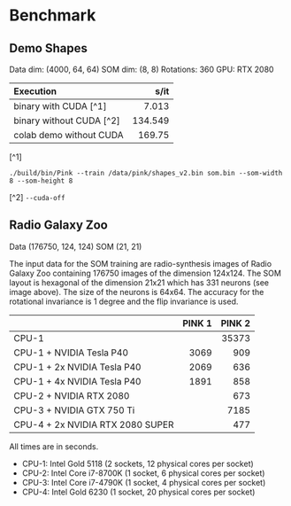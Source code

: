 # Benchmark

## Demo Shapes

Data dim: (4000, 64, 64)
SOM dim: (8, 8)
Rotations: 360
GPU: RTX 2080

| Execution                | s/it    |
|:---                      |     ---:|
| binary with CUDA [^1]    |   7.013 |
| binary without CUDA [^2] | 134.549 |
| colab demo without CUDA  | 169.75  |


[^1]
```
./build/bin/Pink --train /data/pink/shapes_v2.bin som.bin --som-width 8 --som-height 8
```

[^2] `--cuda-off`


## Radio Galaxy Zoo

Data (176750, 124, 124)
SOM (21, 21)

The input data for the SOM training are radio-synthesis images of Radio Galaxy Zoo containing 176750 images of the dimension 124x124.
The SOM layout is hexagonal of the dimension 21x21 which has 331 neurons (see image above). The size of the neurons is 64x64.
The accuracy for the rotational invariance is 1 degree and the flip invariance is used.

|                                   | PINK 1 | PINK 2 |
| :---                              |   ---: |   ---: |
| CPU-1                             |        |  35373 |
| CPU-1 +    NVIDIA Tesla P40       |   3069 |    909 |
| CPU-1 + 2x NVIDIA Tesla P40       |   2069 |    636 |
| CPU-1 + 4x NVIDIA Tesla P40       |   1891 |    858 |
| CPU-2 +    NVIDIA RTX 2080        |        |    673 |
| CPU-3 +    NVIDIA GTX 750 Ti      |        |   7185 |
| CPU-4 + 2x NVIDIA RTX 2080 SUPER  |        |    477 |

All times are in seconds.

  - CPU-1: Intel Gold 5118 (2 sockets, 12 physical cores per socket)
  - CPU-2: Intel Core i7-8700K (1 socket, 6 physical cores per socket)
  - CPU-3: Intel Core i7-4790K (1 socket, 4 physical cores per socket)
  - CPU-4: Intel Gold 6230 (1 socket, 20 physical cores per socket)
